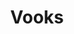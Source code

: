 ---
layout: home

title: Vooks
titleTemplate: Util Composables for Vue

hero:
  name: Vooks
  text: Util Composables for Vue
  actions:
    - theme: brand
      text: Get Started
      link: /get-started/
    - theme: alt
      text: View on GitHub
      link: https://github.com/07akioni/vooks
---